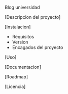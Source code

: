 Blog universidad

[Descripcion del proyecto]

[Instalacion]
- Requisitos
- Version
- Encagados del proyecto

[Uso]

[Documentacion]

[Roadmap]

[Licencia]
